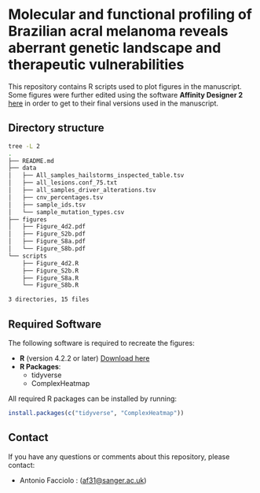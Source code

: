 # Molecular and functional profiling of Brazilian acral melanoma reveals aberrant genetic landscape and therapeutic vulnerabilities

This repository contains R scripts used to plot figures in the manuscript. Some figures were further edited using the software **Affinity Designer 2** [here](https://affinity.serif.com/en-gb/designer/) in order to get to their final versions used in the manuscript.

## Directory structure
```bash
tree -L 2
.
├── README.md
├── data
│   ├── All_samples_hailstorms_inspected_table.tsv
│   ├── all_lesions.conf_75.txt
│   ├── all_samples_driver_alterations.tsv
│   ├── cnv_percentages.tsv
│   ├── sample_ids.tsv
│   └── sample_mutation_types.csv
├── figures
│   ├── Figure_4d2.pdf
│   ├── Figure_S2b.pdf
│   ├── Figure_S8a.pdf
│   └── Figure_S8b.pdf
└── scripts
    ├── Figure_4d2.R
    ├── Figure_S2b.R
    ├── Figure_S8a.R
    └── Figure_S8b.R

3 directories, 15 files

```

## Required Software

The following software is required to recreate the figures:

- **R** (version 4.2.2 or later) [Download here](https://cran.r-project.org/)
- **R Packages**:
  - tidyverse
  - ComplexHeatmap

All required R packages can be installed by running:
```R
install.packages(c("tidyverse", "ComplexHeatmap"))
```

## Contact
  If you have any questions or comments about this repository, please contact:
  - Antonio Facciolo : (<af31@sanger.ac.uk>)